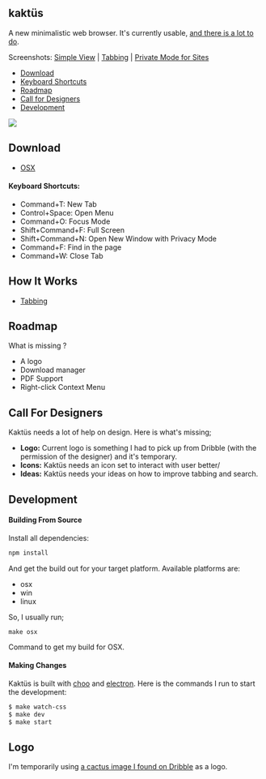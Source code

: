 ## kaktüs

A new minimalistic web browser. It's currently usable, [and there is a lot to do](#roadmap).

Screenshots: [Simple View](https://cldup.com/6jOWAjYdpo.png) | [Tabbing](https://cldup.com/wDadS2XGrb.gif) | [Private Mode for Sites](https://cldup.com/qsYAu0F-ja.png)

* [Download](#download)
* [Keyboard Shortcuts](#keyboard-shortcuts)
* [Roadmap](#roadmap)
* [Call for Designers](#call-for-designers)
* [Development](#development)

![](https://cldup.com/6jOWAjYdpo.png)

## Download

* [OSX](https://www.dropbox.com/s/h4odjwr7ynyaqfl/Kaktus-v0.0.3.zip?dl=0)

#### Keyboard Shortcuts:
* Command+T: New Tab
* Control+Space: Open Menu
* Command+O: Focus Mode
* Shift+Command+F: Full Screen
* Shift+Command+N: Open New Window with Privacy Mode
* Command+F: Find in the page
* Command+W: Close Tab

## How It Works

* [Tabbing]()

## Roadmap

What is missing ?
* A logo
* Download manager
* PDF Support
* Right-click Context Menu

## Call For Designers 

Kaktüs needs a lot of help on design. Here is what's missing;

* **Logo:** Current logo is something I had to pick up from Dribble (with the permission of the designer) and it's temporary.
* **Icons:** Kaktüs needs an icon set to interact with user better/
* **Ideas:** Kaktüs needs your ideas on how to improve tabbing and search.

## Development

#### Building From Source

Install all dependencies:

```bash
npm install
```

And get the build out for your target platform. Available platforms are:

* osx
* win
* linux

So, I usually run;

```
make osx
```

Command to get my build for OSX.

#### Making Changes
Kaktüs is built with [choo](https://github.com/yoshuawuyts/choo) and [electron](https://github.com/electron/electron). Here is the commands I run to start the development:

```bash
$ make watch-css
$ make dev
$ make start
```

## Logo

I'm temporarily using [a cactus image I found on Dribble](https://dribbble.com/shots/1842263-Cactus) as a logo.
